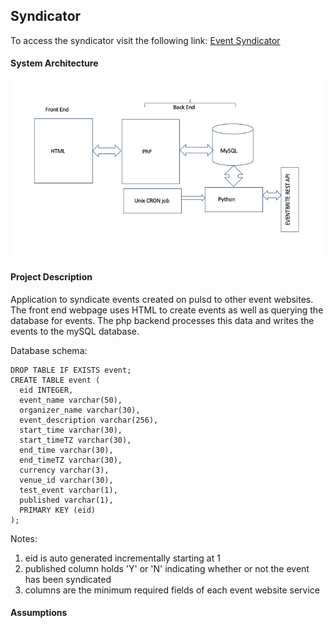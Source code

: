## Syndicator

To access the syndicator visit the following link:
[Event Syndicator](http://ec2-18-236-89-7.us-west-2.compute.amazonaws.com/pulsd/)

#### System Architecture

<p align="center">
  <img src="https://github.com/naveen16/Syndicator/blob/master/img/eventFigure.jpeg" title="hover text">
</p>

#### Project Description

Application to syndicate events created on pulsd to other event websites. The front end webpage uses HTML to create events as well as querying the database for events. The php backend processes this data and writes the events to the mySQL database. 

Database schema:
```
DROP TABLE IF EXISTS event;
CREATE TABLE event (
  eid INTEGER,
  event_name varchar(50),
  organizer_name varchar(30),
  event_description varchar(256),
  start_time varchar(30),
  start_timeTZ varchar(30),
  end_time varchar(30),
  end_timeTZ varchar(30),
  currency varchar(3),
  venue_id varchar(30),
  test_event varchar(1),
  published varchar(1),
  PRIMARY KEY (eid)
);
```
Notes:
1. eid is auto generated incrementally starting at 1
2. published column holds 'Y' or 'N' indicating whether or not the event has been syndicated
3. columns are the minimum required fields of each event website service



#### Assumptions
